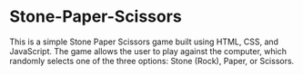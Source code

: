 # Stone-Paper-Scissors
This is a simple Stone Paper Scissors game built using HTML, CSS, and JavaScript. The game allows the user to play against the computer, which randomly selects one of the three options: Stone (Rock), Paper, or Scissors.
